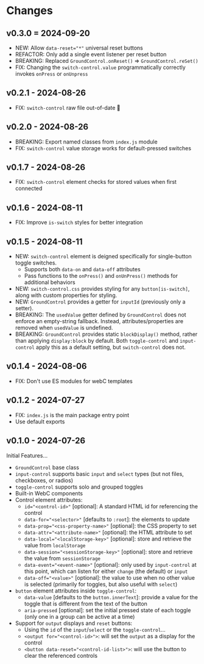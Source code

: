 # Changes

## v0.3.0 = 2024-09-20

- NEW: Allow `data-reset="*"` universal reset buttons
- REFACTOR: Only add a single event listener per reset button
- BREAKING: Replaced `GroundControl.onReset()` => `GroundControl.reSet()`
- FIX: Changing the `switch-control.value` programmatically
  correctly invokes `onPress` or `onUnpress`

## v0.2.1 - 2024-08-26

- FIX: `switch-control` raw file out-of-date 🙈

## v0.2.0 - 2024-08-26

- BREAKING: Export named classes from `index.js` module
- FIX: `switch-control` value storage works for
  default-pressed switches

## v0.1.7 - 2024-08-26

- FIX: `switch-control` element
  checks for stored values when first connected

## v0.1.6 - 2024-08-11

- FIX: Improve `is-switch` styles for better integration

## v0.1.5 - 2024-08-11

- NEW: `switch-control` element
  is deigned specifically for single-button
  toggle switches.
  - Supports both `data-on` and `data-off` attributes
  - Pass functions to the
    `onPress()` and `onUnPress()` methods
    for additional behaviors
- NEW: `switch-control.css` provides
  styling for any `button[is-switch]`,
  along with custom properties for styling.
- NEW: `GroundControl` provides
  a getter for `inputId`
  (previously only a setter).
- BREAKING: The `usedValue` getter
  defined by `GroundControl`
  does not enforce an empty-string fallback.
  Instead, attributes/properties are removed
  when `usedValue` is undefined.
- BREAKING: `GroundControl` provides
  static `blockDisplay()` method,
  rather than applying `display:block` by default.
  Both `toggle-control` and `input-control`
  apply this as a default setting,
  but `switch-control` does not.

## v0.1.4 - 2024-08-06

- FIX: Don't use ES modules for webC templates

## v0.1.2 - 2024-07-27

- FIX: `index.js` is the main package entry point
- Use default exports

## v0.1.0 - 2024-07-26

Initial Features…

- `GroundControl` base class
- `input-control` supports basic `input` and `select` types
  (but not files, checkboxes, or radios)
- `toggle-control` supports solo and grouped toggles
- Built-in WebC components
- Control element attributes:
  - `id="<control-id>"` [optional]:
    A standard HTML id for referencing the control
  - `data-for="<selector>"` [defaults to `:root`]:
    the elements to update
  - `data-prop="<css-property-name>"` [optional]:
    the CSS property to set
  - `data-attr="<attribute-name>"` [optional]:
    the HTML attribute to set
  - `data-local="<localStorage-key>"` [optional]:
    store and retrieve the value from `localStorage`
  - `data-session="<sessionStorage-key>"` [optional]:
    store and retrieve the value from `sessionStorage`
  - `data-event="<event-name>"` [optional]:
    only used by `input-control` at this point,
    which can listen for either `change` (the default) or `input`
  - `data-off="<value>"` [optional]:
    the value to use when no other value is selected
    (primarily for toggles, but also useful with `select`)
- `button` element attributes inside `toggle-control`:
  - `data-value` [defaults to the `button.innerText`]:
    provide a value for the toggle
    that is different from the text of the button
  - `aria-pressed` [optional]:
    set the initial pressed state of each toggle
    (only one in a group can be active at a time)
- Support for `output` displays and `reset` buttons:
  - Using the `id` of the `input`/`select` or the `toggle-control`…
  - `<output for="<control-id>">`:
    will set the `output` as a display for the control
  - `<button data-reset="<control-id-list>">`:
    will use the button to clear the referenced controls

